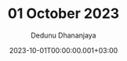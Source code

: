 ---
layout: post
title: 01 October 2023
date: '2023-10-01T00:00:00.001+03:00'
author: Dedunu Dhananjaya
tags:
- 
modified_time: '2023-10-01T00:00:00.001+03:00'
featured_image: 2023-10-01-01-october-2023_1.jpg
---